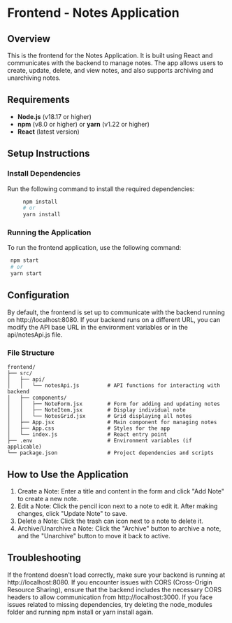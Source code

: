 # Frontend - Notes Application

## Overview
This is the frontend for the Notes Application. It is built using React and communicates with the backend to manage notes. The app allows users to create, update, delete, and view notes, and also supports archiving and unarchiving notes.

## Requirements
- **Node.js** (v18.17 or higher)
- **npm** (v8.0 or higher) or **yarn** (v1.22 or higher)
- **React** (latest version)

## Setup Instructions

### Install Dependencies
Run the following command to install the required dependencies:
   ```bash
        npm install
        # or
        yarn install
   ```
### Running the Application
To run the frontend application, use the following command:
   ```bash
    npm start
    # or
    yarn start
   ```

## Configuration
By default, the frontend is set up to communicate with the backend running on http://localhost:8080. If your backend runs on a different URL, you can modify the API base URL in the environment variables or in the api/notesApi.js file.

### File Structure
   ```
frontend/
├── src/
│   ├── api/
│   │   └── notesApi.js         # API functions for interacting with backend
│   ├── components/
│   │   ├── NoteForm.jsx        # Form for adding and updating notes
│   │   ├── NoteItem.jsx        # Display individual note
│   │   └── NotesGrid.jsx       # Grid displaying all notes
│   ├── App.jsx                 # Main component for managing notes
│   ├── App.css                 # Styles for the app
│   └── index.js                # React entry point
├── .env                        # Environment variables (if applicable)
└── package.json                # Project dependencies and scripts
   ```

## How to Use the Application

1. Create a Note: Enter a title and content in the form and click "Add Note" to create a new note.
2. Edit a Note: Click the pencil icon next to a note to edit it. After making changes, click "Update Note" to save.
3. Delete a Note: Click the trash can icon next to a note to delete it.
4. Archive/Unarchive a Note: Click the "Archive" button to archive a note, and the "Unarchive" button to move it back to active.

## Troubleshooting
If the frontend doesn't load correctly, make sure your backend is running at http://localhost:8080.
If you encounter issues with CORS (Cross-Origin Resource Sharing), ensure that the backend includes the necessary CORS headers to allow communication from http://localhost:3000.
If you face issues related to missing dependencies, try deleting the node_modules folder and running npm install or yarn install again.